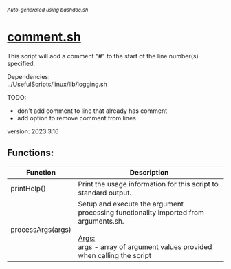 <small><i>Auto-generated using bashdoc.sh</i></small>
# [comment.sh](../comment.sh)

This script will add a comment "#" to the start of the line number(s)
specified.  


Dependencies:  
  ../UsefulScripts/linux/lib/logging.sh  

TODO:  
  - don't add comment to line that already has comment  
  - add option to remove comment from lines  

version: 2023.3.16


## Functions:
| Function | Description |
|----------|-------------|
| printHelp() | Print the usage information for this script to standard output.   |
| processArgs(args) | Setup and execute the argument processing functionality imported from arguments.sh.    <br><br><u>Args:</u><br>args - array of argument values provided when calling the script  <br> |
